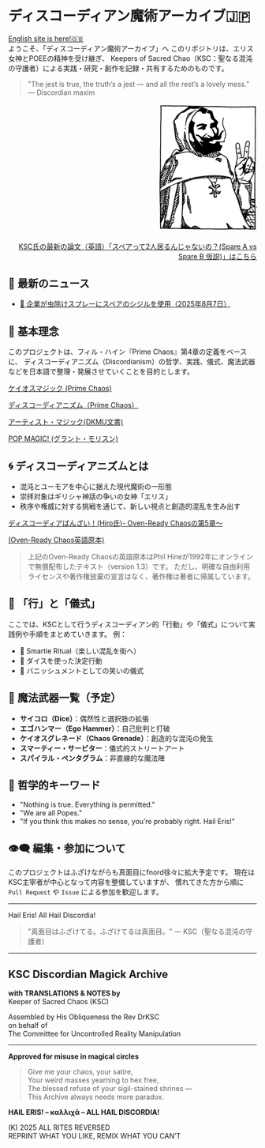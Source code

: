 # ディスコーディアン魔術アーカイブ🇯🇵

[English site is here!🇬🇧](https://github.com/ravensgate-tux/Discordianism_ksc-en/blob/main/README.md)<br>
ようこそ、「ディスコーディアン魔術アーカイブ」へ
このリポジトリは、エリス女神とPOEEの精神を受け継ぎ、
Keepers of Sacred Chao（KSC：聖なる混沌の守護者）による実践・研究・創作を記録・共有するためのものです。

> "The jest is true, the truth’s a jest — and all the rest’s a lovely mess."
> — Discordian maxim


<div align="right">
<img src="ksc.png" width="200">
</div>
<br>

<div align="right">
<a href="https://github.com/ravensgate-tux/spareA-spareB/blob/main/README.md">
KSC氏の最新の論文（英語）「スペアって2人居るんじゃないの？(Spare A vs Spare B 仮説)」はこちら
</a>
</div>

## 📡 最新のニュース
- [🐜 企業が虫除けスプレーにスペアのシジルを使用（2025年8月7日）](2025-08-07_sigil_spray.md)

## 📜 基本理念
このプロジェクトは、フィル・ハイン『Prime Chaos』第4章の定義をベースに、
ディスコーディアニズム（Discordianism）の哲学、実践、儀式、魔法武器などを日本語で整理・発展させていくことを目的とします。

[ケイオスマジック (Prime Chaos)](https://github.com/ravensgate-tux/sorcier_catalogue/blob/main/README.md#PHH00)

[ディスコーディアニズム（Prime Chaos）](https://github.com/ravensgate-tux/sorcier_catalogue/blob/main/README.md#PHH01)

[アーティスト・マジック(DKMU文書)](artist_magic.md)

[POP MAGIC! (グラント・モリスン)](https://github.com/ravensgate-tux/pop_magic_annotation/blob/main/README.md)

## 🌀 ディスコーディアニズムとは
- 混沌とユーモアを中心に据えた現代魔術の一形態
- 崇拝対象はギリシャ神話の争いの女神「エリス」
- 秩序や権威に対する挑戦を通じて、新しい視点と創造的混乱を生み出す

[ディスコーディアばんざい！(Hiro氏)- Oven-Ready Chaosの第5章〜](https://occultlibrary.wiki.fc2.com/wiki/%E3%81%99%E3%81%90%E3%82%8F%E3%81%8B%E3%82%8B%E6%B7%B7%E6%B2%8C%E9%AD%94%E8%A1%93%203)

[(Oven-Ready Chaos英語原本)](https://github.com/ravensgate-tux/Discordianism_ksc/blob/main/Oven-Ready-Chaos-Phil-Hine-1992-1997.pdf)

>上記のOven-Ready Chaosの英語原本はPhil Hineが1992年にオンラインで無償配布したテキスト（version 1.3）です。
>ただし、明確な自由利用ライセンスや著作権放棄の宣言はなく、著作権は著者に帰属しています。

## 🔨 「行」と「儀式」
ここでは、KSCとして行うディスコーディアン的「行動」や「儀式」について実践例や手順をまとめていきます。
例：
- 🧁 Smartie Ritual（楽しい混乱を街へ）
- 🎲 ダイスを使った決定行動
- 📢 バニッシュメントとしての笑いの儀式

## 🧰 魔法武器一覧（予定）
- **サイコロ（Dice）**：偶然性と選択肢の拡張
- **エゴハンマー（Ego Hammer）**：自己批判と打破
- **ケイオスグレネード（Chaos Grenade）**：創造的な混沌の発生
- **スマーティー・サービター**：儀式的ストリートアート
- **スパイラル・ペンタグラム**：非直線的な魔法陣

## 🧠 哲学的キーワード
- "Nothing is true. Everything is permitted."
- "We are all Popes."
- "If you think this makes no sense, you’re probably right. Hail Eris!"

## 👁‍🗨 編集・参加について
このプロジェクトはふざけながらも真面目にfnord徐々に拡大予定です。
現在は KSC主宰者が中心となって内容を整備していますが、
慣れてきた方から順に `Pull Request` や `Issue` による参加を歓迎します。

---

Hail Eris! All Hail Discordia!

> "真面目はふざけてる。ふざけてるは真面目。"
> — KSC（聖なる混沌の守護者）

---

## KSC Discordian Magick Archive
**with TRANSLATIONS & NOTES by**  
Keeper of Sacred Chaos (KSC)  

Assembled by His Obliqueness the Rev DrKSC  
on behalf of  
The Committee for Uncontrolled Reality Manipulation  

---

**Approved for misuse in magical circles**

> Give me your chaos, your satire,  
> Your weird masses yearning to hex free,  
> The blessed refuse of your sigil-stained shrines —  
> This Archive always needs more paradox.  

**HAIL ERIS! – καλλιχᾰ – ALL HAIL DISCORDIA!**

(K) 2025 ALL RITES REVERSED  
REPRINT WHAT YOU LIKE, REMIX WHAT YOU CAN’T

